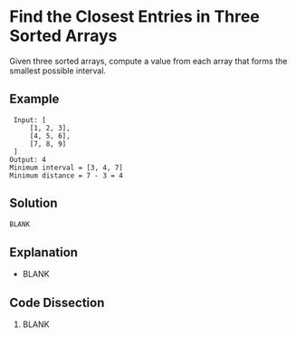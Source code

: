 # Find the Closest Entries in Three Sorted Arrays
Given three sorted arrays, compute a value from each array that forms the smallest possible interval.

## Example
```
 Input: [
     [1, 2, 3],
     [4, 5, 6],
     [7, 8, 9]
 ]
Output: 4
Minimum interval = [3, 4, 7]
Minimum distance = 7 - 3 = 4
```

## Solution
```python
BLANK
```

## Explanation
* BLANK

## Code Dissection
1. BLANK